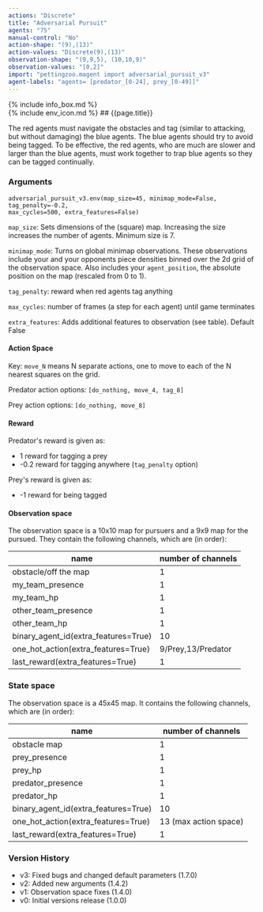 ```yaml
---
actions: "Discrete"
title: "Adversarial Pursuit"
agents: "75"
manual-control: "No"
action-shape: "(9),(13)"
action-values: "Discrete(9),(13)"
observation-shape: "(9,9,5), (10,10,9)"
observation-values: "[0,2]"
import: "pettingzoo.magent import adversarial_pursuit_v3"
agent-labels: "agents= [predator_[0-24], prey_[0-49]]"
---
```


<div class="docu-info" markdown="1">
{% include info_box.md %}
</div>

<div class="docu-content" markdown="1">
<div class="appear_big" markdown="1">
{% include env_icon.md %}
## {{page.title}}
</div>


The red agents must navigate the obstacles and tag (similar to attacking, but without damaging) the blue agents. The blue agents should try to avoid being tagged. To be effective, the red agents, who are much are slower and larger than the blue agents, must work together to trap blue agents so they can be tagged continually.

### Arguments

```
adversarial_pursuit_v3.env(map_size=45, minimap_mode=False, tag_penalty=-0.2,
max_cycles=500, extra_features=False)
```

`map_size`: Sets dimensions of the (square) map. Increasing the size increases the number of agents. Minimum size is 7.

`minimap_mode`: Turns on global minimap observations. These observations include your and your opponents piece densities binned over the 2d grid of the observation space. Also includes your `agent_position`, the absolute position on the map (rescaled from 0 to 1).

`tag_penalty`:  reward when red agents tag anything

`max_cycles`:  number of frames (a step for each agent) until game terminates

`extra_features`: Adds additional features to observation (see table). Default False

#### Action Space

Key: `move_N` means N separate actions, one to move to each of the N nearest squares on the grid.

Predator action options: `[do_nothing, move_4, tag_8]`

Prey action options: `[do_nothing, move_8]`

#### Reward

Predator's reward is given as:

* 1 reward for tagging a prey
* -0.2 reward for tagging anywhere (`tag_penalty` option)

Prey's reward is given as:

* -1 reward for being tagged


#### Observation space

The observation space is a 10x10 map for pursuers and a 9x9 map for the pursued. They contain the following channels, which are (in order):

name | number of channels
--- | ---
obstacle/off the map| 1
my_team_presence| 1
my_team_hp| 1
other_team_presence| 1
other_team_hp| 1
binary_agent_id(extra_features=True)| 10
one_hot_action(extra_features=True)| 9/Prey,13/Predator
last_reward(extra_features=True)| 1

### State space

The observation space is a 45x45 map. It contains the following channels, which are (in order):

name | number of channels
--- | ---
obstacle map| 1
prey_presence| 1
prey_hp| 1
predator_presence| 1
predator_hp| 1
binary_agent_id(extra_features=True)| 10
one_hot_action(extra_features=True)|  13 (max action space)
last_reward(extra_features=True)| 1


### Version History

* v3: Fixed bugs and changed default parameters (1.7.0)
* v2: Added new arguments (1.4.2)
* v1: Observation space fixes (1.4.0)
* v0: Initial versions release (1.0.0)

</div>